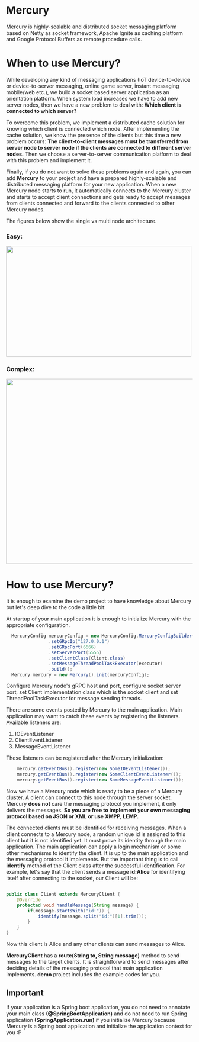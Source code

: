 # Mercury
Mercury is highly-scalable and distributed socket messaging platform based on Netty as socket framework, Apache Ignite as caching platform and Google Protocol Buffers as remote procedure calls.

# When to use Mercury?
While developing any kind of messaging applications (IoT device-to-device or device-to-server messaging, online game server, instant messaging mobile/web etc.), we build a socket based server application as an orientation platform. When system load increases we have to add new server nodes, then we have a new problem to deal with: **Which client is connected to which server?**

To overcome this problem, we implement a distributed cache solution for knowing which client is connected which node. After implementing the cache solution, we know the presence of the clients but this time a new problem occurs: **The client-to-client messages must be transferred from server node to server node if the clients are connected to different server nodes.**  Then we choose a server-to-server communication platform to deal with this problem and implement it.

Finally, if you do not want to solve these problems again and again, you can add **Mercury** to your project and have a prepared highly-scalable and distributed messaging platform for your new application. When a new Mercury node starts to run, it automatically connects to the Mercury cluster and starts to accept client connections and gets ready to accept messages from clients connected and forward to the clients connected to other Mercury nodes.

The figures below show the single vs multi node architecture.

### Easy:
<img src="https://preview.ibb.co/mCT3Ud/Screen_Shot_2018_06_12_at_16_14_22.png" width="500" height="300">

### Complex:
<img src="https://preview.ibb.co/eZp7Ny/Screen_Shot_2018_06_12_at_16_14_14.png" width="800" height="500">

# How to use Mercury?

It is enough to examine the demo project to have knowledge about Mercury but let's deep dive to the code a little bit:

At startup of your main application it is enough to initialize Mercury with the appropriate configuration.

```java
  MercuryConfig mercuryConfig = new MercuryConfig.MercuryConfigBuilder()
				.setGRpcIp("127.0.0.1")
				.setGRpcPort(6666)
				.setServerPort(5555)
				.setClientClass(Client.class)
				.setMessageThreadPoolTaskExecutor(executor)
				.build();
  Mercury mercury = new Mercury().init(mercuryConfig);
```

Configure Mercury node's gRPC host and port, configure socket server port, set Client implementation class which is the socket client and set ThreadPoolTaskExecutor for message sending threads.

There are some events posted by Mercury to the main application. Main application may want to catch these events by registering the listeners. Available listeners are:

1. IOEventListener
2. ClientEventListener
3. MessageEventListener

These listeners can be registered after the Mercury initialization:

```java
    mercury.getEventBus().register(new SomeIOEventListener());
    mercury.getEventBus().register(new SomeClientEventListener());
    mercury.getEventBus().register(new SomeMessageEventListener());
```

Now we have a Mercury node which is ready to be a piece of a Mercury cluster. A client can connect to this node through the server socket. Mercury **does not** care the messaging protocol you implement, it only delivers the messages. **So you are free to implement your own messaging protocol based on JSON or XML or use XMPP, LEMP.**

The connected clients must be identified for receiving messages. When a client connects to a Mercury node, a random unique id is assigned to this client but it is not identified yet. It must prove its identity through the main application. The main application can apply a login mechanism or some other mechanisms to identify the client. It is up to the main application and the messaging protocol it implements. But the important thing is to call **identify** method of the Client class after the successful identification. For example, let's say that the client sends a message **id:Alice** for identifying itself after connecting to the socket, our Client will be:

```java

public class Client extends MercuryClient {
    @Override
    protected void handleMessage(String message) {
        if(message.startsWith("id:")) {
            identify(message.split("id:")[1].trim());
        } 
    }
}
```

Now this client is Alice and any other clients can send messages to Alice. 

**MercuryClient** has a **route(String to, String message)** method to send messages to the target clients. It is straightforward to send messages after deciding details of the messaging protocol that main application implements. **demo** project includes the example codes for you.

## Important
If your application is a Spring boot application, you do not need to annotate your main class **(@SpringBootApplication)** and do not need to run Spring application **(SpringApplication.run)** if you initialize Mercury because Mercury is a Spring boot application and initialize the application context for you :P

